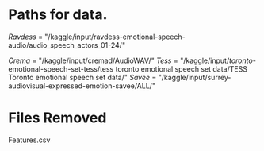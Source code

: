 # Paths for data.

_Ravdess_ = "/kaggle/input/ravdess-emotional-speech-audio/audio_speech_actors_01-24/"

_Crema_ = "/kaggle/input/cremad/AudioWAV/"
_Tess_ = "/kaggle/input/_toronto_-emotional-speech-set-tess/tess toronto emotional speech set data/TESS Toronto emotional speech set data/"
_Savee_ = "/kaggle/input/surrey-audiovisual-expressed-emotion-savee/ALL/"

# Files Removed

Features.csv
